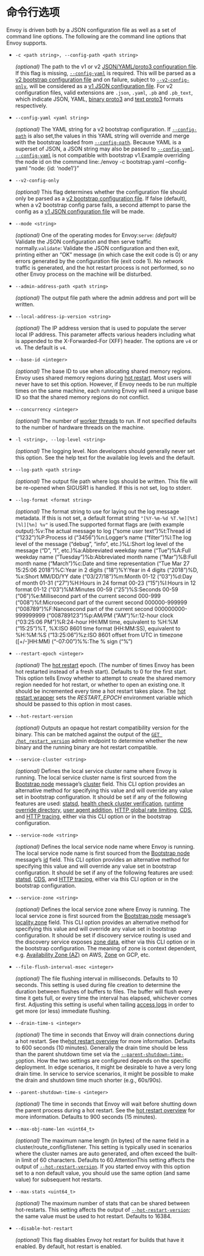 # 命令行选项

Envoy is driven both by a JSON configuration file as well as a set of command line options. The following are the command line options that Envoy supports.

- `-c <path string>, --config-path <path string>`

  *(optional)* The path to the v1 or v2 [JSON/YAML/proto3 configuration file](../configuration/configuration.md#config). If this flag is missing, [`--config-yaml`](#cmdoption-config-yaml) is required. This will be parsed as a [v2 bootstrap configuration file](../configuration/overview/v2_overview.md#config-overview-v2-bootstrap) and on failure, subject to [`--v2-config-only`](#cmdoption-v2-config-only), will be considered as a [v1 JSON configuration file](../configuration/overview/v1_overview.md#config-overview-v1). For v2 configuration files, valid extensions are `.json`, `.yaml`, `.pb` and `.pb_text`, which indicate JSON, YAML, [binary proto3](https://developers.google.com/protocol-buffers/docs/encoding) and [text proto3](https://developers.google.com/protocol-buffers/docs/reference/cpp/google.protobuf.text_format) formats respectively.

- `--config-yaml <yaml string>`

  *(optional)* The YAML string for a v2 bootstrap configuration. If [`--config-path`](#cmdoption-c) is also set,the values in this YAML string will override and merge with the bootstrap loaded from [`--config-path`](#cmdoption-c). Because YAML is a superset of JSON, a JSON string may also be passed to [`--config-yaml`](#cmdoption-config-yaml). [`--config-yaml`](#cmdoption-config-yaml) is not compatible with bootstrap v1.Example overriding the node id on the command line:./envoy -c bootstrap.yaml –config-yaml “node: {id: ‘node1’}”

- `--v2-config-only`

  *(optional)* This flag determines whether the configuration file should only be parsed as a [v2 bootstrap configuration file](../configuration/overview/v2_overview.md#config-overview-v2-bootstrap). If false (default), when a v2 bootstrap config parse fails, a second attempt to parse the config as a [v1 JSON configuration file](../configuration/overview/v1_overview.md#config-overview-v1) will be made.

- `--mode <string>`

  *(optional)* One of the operating modes for Envoy:`serve`: *(default)* Validate the JSON configuration and then serve traffic normally.`validate`: Validate the JSON configuration and then exit, printing either an “OK” message (in which case the exit code is 0) or any errors generated by the configuration file (exit code 1). No network traffic is generated, and the hot restart process is not performed, so no other Envoy process on the machine will be disturbed.

- `--admin-address-path <path string>`

  *(optional)* The output file path where the admin address and port will be written.

- `--local-address-ip-version <string>`

  *(optional)* The IP address version that is used to populate the server local IP address. This parameter affects various headers including what is appended to the X-Forwarded-For (XFF) header. The options are `v4` or `v6`. The default is `v4`.

- `--base-id <integer>`

  *(optional)* The base ID to use when allocating shared memory regions. Envoy uses shared memory regions during [hot restart](../intro/arch_overview/hot_restart.md#arch-overview-hot-restart). Most users will never have to set this option. However, if Envoy needs to be run multiple times on the same machine, each running Envoy will need a unique base ID so that the shared memory regions do not conflict.

- `--concurrency <integer>`

  *(optional)* The number of [worker threads](../intro/arch_overview/threading_model.md#arch-overview-threading) to run. If not specified defaults to the number of hardware threads on the machine.

- `-l <string>, --log-level <string>`

  *(optional)* The logging level. Non developers should generally never set this option. See the help text for the available log levels and the default.

- `--log-path <path string>`

  *(optional)* The output file path where logs should be written. This file will be re-opened when SIGUSR1 is handled. If this is not set, log to stderr.

- `--log-format <format string>`

  *(optional)* The format string to use for laying out the log message metadata. If this is not set, a default format string `"[%Y-%m-%d %T.%e][%t][%l][%n] %v"` is used.The supported format flags are (with example output):%v:The actual message to log (“some user text”)%t:Thread id (“1232”)%P:Process id (“3456”)%n:Logger’s name (“filter”)%l:The log level of the message (“debug”, “info”, etc.)%L:Short log level of the message (“D”, “I”, etc.)%a:Abbreviated weekday name (“Tue”)%A:Full weekday name (“Tuesday”)%b:Abbreviated month name (“Mar”)%B:Full month name (“March”)%c:Date and time representation (“Tue Mar 27 15:25:06 2018”)%C:Year in 2 digits (“18”)%Y:Year in 4 digits (“2018”)%D, %x:Short MM/DD/YY date (“03/27/18”)%m:Month 01-12 (“03”)%d:Day of month 01-31 (“27”)%H:Hours in 24 format 00-23 (“15”)%I:Hours in 12 format 01-12 (“03”)%M:Minutes 00-59 (“25”)%S:Seconds 00-59 (“06”)%e:Millisecond part of the current second 000-999 (“008”)%f:Microsecond part of the current second 000000-999999 (“008789”)%F:Nanosecond part of the current second 000000000-999999999 (“008789123”)%p:AM/PM (“AM”)%r:12-hour clock (“03:25:06 PM”)%R:24-hour HH:MM time, equivalent to %H:%M (“15:25”)%T, %X:ISO 8601 time format (HH:MM:SS), equivalent to %H:%M:%S (“13:25:06”)%z:ISO 8601 offset from UTC in timezone ([+/-]HH:MM) (“-07:00”)%%:The % sign (“%”)

- `--restart-epoch <integer>`

  *(optional)* The [hot restart](../intro/arch_overview/hot_restart.md#arch-overview-hot-restart) epoch. (The number of times Envoy has been hot restarted instead of a fresh start). Defaults to 0 for the first start. This option tells Envoy whether to attempt to create the shared memory region needed for hot restart, or whether to open an existing one. It should be incremented every time a hot restart takes place. The [hot restart wrapper](hot_restarter.md#operations-hot-restarter) sets the *RESTART_EPOCH* environment variable which should be passed to this option in most cases.

- `--hot-restart-version`

  *(optional)* Outputs an opaque hot restart compatibility version for the binary. This can be matched against the output of the [`GET /hot_restart_version`](admin.md#get--hot_restart_version) admin endpoint to determine whether the new binary and the running binary are hot restart compatible.

- `--service-cluster <string>`

  *(optional)* Defines the local service cluster name where Envoy is running. The local service cluster name is first sourced from the [Bootstrap node](../api-v2/config/bootstrap/v2/bootstrap.proto.md#envoy-api-field-config-bootstrap-v2-bootstrap-node) message’s [cluster](../api-v2/api/v2/core/base.proto.md#envoy-api-field-core-node-cluster) field. This CLI option provides an alternative method for specifying this value and will override any value set in bootstrap configuration. It should be set if any of the following features are used: [statsd](../intro/arch_overview/statistics.md#arch-overview-statistics), [health check cluster verification](../api-v1/cluster_manager/cluster_hc.md#config-cluster-manager-cluster-hc-service-name), [runtime override directory](../api-v1/runtime.md#config-runtime-override-subdirectory), [user agent addition](../api-v1/network_filters/http_conn_man.md#config-http-conn-man-add-user-agent), [HTTP global rate limiting](../configuration/http_filters/rate_limit_filter.md#config-http-filters-rate-limit), [CDS](../configuration/cluster_manager/cds.md#config-cluster-manager-cds), and [HTTP tracing](../intro/arch_overview/tracing.md#arch-overview-tracing), either via this CLI option or in the bootstrap configuration.

- `--service-node <string>`

  *(optional)* Defines the local service node name where Envoy is running. The local service node name is first sourced from the [Bootstrap node](../api-v2/config/bootstrap/v2/bootstrap.proto.md#envoy-api-field-config-bootstrap-v2-bootstrap-node) message’s [id](../api-v2/api/v2/core/base.proto.md#envoy-api-field-core-node-id) field. This CLI option provides an alternative method for specifying this value and will override any value set in bootstrap configuration. It should be set if any of the following features are used: [statsd](../intro/arch_overview/statistics.md#arch-overview-statistics), [CDS](../configuration/cluster_manager/cds.md#config-cluster-manager-cds), and [HTTP tracing](../intro/arch_overview/tracing.md#arch-overview-tracing), either via this CLI option or in the bootstrap configuration.

- `--service-zone <string>`

  *(optional)* Defines the local service zone where Envoy is running. The local service zone is first sourced from the [Bootstrap node](../api-v2/config/bootstrap/v2/bootstrap.proto.md#envoy-api-field-config-bootstrap-v2-bootstrap-node) message’s [locality.zone](../api-v2/api/v2/core/base.proto.md#envoy-api-field-core-locality-zone) field. This CLI option provides an alternative method for specifying this value and will override any value set in bootstrap configuration. It should be set if discovery service routing is used and the discovery service exposes [zone data](../api-v1/cluster_manager/sds.md#config-cluster-manager-sds-api-host-az), either via this CLI option or in the bootstrap configuration. The meaning of zone is context dependent, e.g. [Availability Zone (AZ)](https://docs.aws.amazon.com/AWSEC2/latest/UserGuide/using-regions-availability-zones.md) on AWS, [Zone](https://cloud.google.com/compute/docs/regions-zones/) on GCP, etc.

- `--file-flush-interval-msec <integer>`

  *(optional)* The file flushing interval in milliseconds. Defaults to 10 seconds. This setting is used during file creation to determine the duration between flushes of buffers to files. The buffer will flush every time it gets full, or every time the interval has elapsed, whichever comes first. Adjusting this setting is useful when tailing [access logs](../intro/arch_overview/access_logging.md#arch-overview-access-logs) in order to get more (or less) immediate flushing.

- `--drain-time-s <integer>`

  *(optional)* The time in seconds that Envoy will drain connections during a hot restart. See the[hot restart overview](../intro/arch_overview/hot_restart.md#arch-overview-hot-restart) for more information. Defaults to 600 seconds (10 minutes). Generally the drain time should be less than the parent shutdown time set via the [`--parent-shutdown-time-s`](#cmdoption-parent-shutdown-time-s)option. How the two settings are configured depends on the specific deployment. In edge scenarios, it might be desirable to have a very long drain time. In service to service scenarios, it might be possible to make the drain and shutdown time much shorter (e.g., 60s/90s).

- `--parent-shutdown-time-s <integer>`

  *(optional)* The time in seconds that Envoy will wait before shutting down the parent process during a hot restart. See the [hot restart overview](../intro/arch_overview/hot_restart.md#arch-overview-hot-restart) for more information. Defaults to 900 seconds (15 minutes).

- `--max-obj-name-len <uint64_t>`

  *(optional)* The maximum name length (in bytes) of the name field in a cluster/route_config/listener. This setting is typically used in scenarios where the cluster names are auto generated, and often exceed the built-in limit of 60 characters. Defaults to 60.AttentionThis setting affects the output of [`--hot-restart-version`](#cmdoption-hot-restart-version). If you started envoy with this option set to a non default value, you should use the same option (and same value) for subsequent hot restarts.

- `--max-stats <uint64_t>`

  *(optional)* The maximum number of stats that can be shared between hot-restarts. This setting affects the output of [`--hot-restart-version`](#cmdoption-hot-restart-version); the same value must be used to hot restart. Defaults to 16384.

- `--disable-hot-restart`

  *(optional)* This flag disables Envoy hot restart for builds that have it enabled. By default, hot restart is enabled.